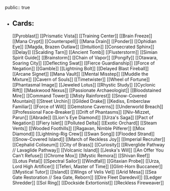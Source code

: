 public:: true
- ## Cards:
	[[Pyroblast]]
	[[Prismatic Vista]]
	[[Training Center]]
	[[Brain Freeze]]
	[[Mana Crypt]]
	[[Counterspell]]
	[[Mana Drain]]
	[[Ponder]]
	[[Ophidian Eye]]
	[[Magda, Brazen Outlaw]]
	[[Intuition]]
	[[Consecrated Sphinx]]
	[[Delay]]
	[[Scalding Tarn]]
	[[Ancient Tomb]]
	[[Flusterstorm]]
	[[Simian Spirit Guide]]
	[[Brainstorm]]
	[[Chain of Vapor]]
	[[Pongify]]
	[[Otawara, Soaring City]]
	[[Deflecting Swat]]
	[[Fierce Guardianship]]
	[[Force of Negation]]
	[[Gamble]]
	[[Lightning Bolt]]
	[[Delayed Blast Fireball]]
	[[Arcane Signet]]
	[[Mana Vault]]
	[[Mental Misstep]]
	[[Muddle the Mixture]]
	[[Cavern of Souls]]
	[[Timetwister]]
	[[Wheel of Fortune]]
	[[Phantasmal Image]]
	[[Jeweled Lotus]]
	[[Rhystic Study]]
	[[Cyclonic Rift]]
	[[Maskwood Nexus]]
	[[Passionate Archaeologist]]
	[[Bloodstained Mire]]
	[[Command Tower]]
	[[Misty Rainforest]]
	[[Snow-Covered Mountain]]
	[[Street Urchin]]
	[[Gilded Drake]]
	[[Kediss, Emberclaw Familiar]]
	[[Force of Will]]
	[[Gemstone Caverns]]
	[[Underworld Breach]]
	[[Professional Face-Breaker]]
	[[Drift of Phantasms]]
	[[Niv-Mizzet, Parun]]
	[[Abrade]]
	[[Lion's Eye Diamond]]
	[[Urza's Saga]]
	[[Pact of Negation]]
	[[Fiery Islet]]
	[[Polluted Delta]]
	[[Exotic Orchard]]
	[[Steam Vents]]
	[[Wooded Foothills]]
	[[Ragavan, Nimble Pilferer]]
	[[Mox Diamond]]
	[[Lightning-Rig Crew]]
	[[Swan Song]]
	[[Flooded Strand]]
	[[Snow-Covered Island]]
	[[March of Reckless Joy]]
	[[Imperial Recruiter]]
	[[Cephalid Coliseum]]
	[[City of Brass]]
	[[Curiosity]]
	[[Riverglide Pathway // Lavaglide Pathway]]
	[[Volcanic Island]]
	[[Jeska's Will]]
	[[An Offer You Can't Refuse]]
	[[Chrome Mox]]
	[[Mystic Remora]]
	[[Shivan Reef]]
	[[Lotus Petal]]
	[[Spectral Sailor]]
	[[Windfall]]
	[[Gitaxian Probe]]
	[[Urza, Lord High Artificer]]
	[[Teferi, Master of Time]]
	[[Glint-Horn Buccaneer]]
	[[Mystical Tutor]]
	[[Island]]
	[[Wings of Velis Vel]]
	[[Arid Mesa]]
	[[Sea Gate Restoration // Sea Gate, Reborn]]
	[[Dire Fleet Daredevil]]
	[[Ledger Shredder]]
	[[Sol Ring]]
	[[Dockside Extortionist]]
	[[Reckless Fireweaver]]
